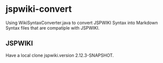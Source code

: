 # jspwiki-convert

Using WikiSyntaxConverter.java to convert JSPWIKI Syntax into Markdown Syntax files that are compatiple with JSPWIKI.

## JSPWIKI

Have a local clone jspwiki.version 2.12.3-SNAPSHOT.

